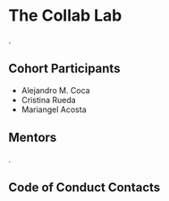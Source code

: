 # The Collab Lab

.

## Cohort Participants

- Alejandro M. Coca
- Cristina Rueda
- Mariangel Acosta

## Mentors

.

## Code of Conduct Contacts
